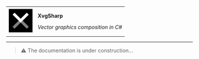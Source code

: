 <p align="center">
<table>
<td><img style="width: 64px;" src="./xvg_logo.svg" /></td>
<td>
<p><b>XvgSharp</b></p>
<p><i>Vector graphics composition in C#</i></p>
</td>
</table>
</p>

---

> :warning: The documentation is under construction...